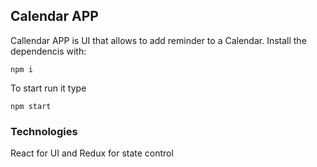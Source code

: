 ## Calendar APP

Callendar APP is UI that allows to add reminder to a Calendar.
Install the dependencis with:
```
npm i
```
To start  run it type
```
npm start
```
### Technologies
React for UI and Redux for state control
